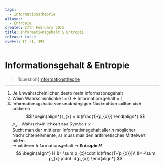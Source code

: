 ```yaml
---
tags:
  - Informationstheorie
aliases:
  - Entropie
created: 27th February 2025
title: Informationsgehalt & Entropie
release: false
symbol: $I_x$, $H$
---
```


# Informationsgehalt & Entropie 

> [!question] [Informationstheorie](Informationstheorie.md)

---


1. Je Unwahrscheinlicher, desto mehr Informationsgehalt
2. Wenn Wahrscheinlichkeit = 0 -> Informationsgehalt = 1
3. Informationsgehalte von unabhängigen Nachrichten sollten sich addieren
$$
\begin{align*}
I_{x} = ld(\frac{1}{p_{x}})
\end{align*}
$$
$p_{x} \dots$ Wahrscheinlichkeit des Symbols $x$  
Sucht man den mittleren Informationsgehalt aller $n$ möglicher Nachrichtenelemente, sa muss man den arithmetischen Mittelwert bilden.  
-> mittlerer Informationsgehalt -> **Entropie $H$**
$$
\begin{align*}
H &= \sum p_{x}\cdot ld(\frac{1}{p_{x}})\\
&= -\sum p_{x} \cdot ld(p_{x}) 
\end{align*}
$$